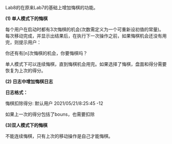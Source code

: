 Lab8的在原来Lab7的基础上增加悔棋的功能。



**(1) 单人模式下的悔棋**

每个用户在启动时都有3次悔棋的机会(次数需定义为一个可重新设初值的常量)。每次移动完成，并显示出结果后，在执行下一次操作之前，如果悔棋机会还没有用完，则提示用户：

你还有有[n]次悔棋的机会，你要悔棋吗？

单人模式下可以连续悔棋，直到悔棋机会用完。如果选择了悔棋，盘面和得分需要恢复为上次的得分。

**(2) 日志中增加悔棋日志**

**日志格式：**

悔棋扣除得分: 默认用户 2021/05/21/8:25:45 -12

如果上一次的得分包括了bouns，也需要扣除

**(3)双人模式下的悔棋**

不能连续悔棋，只有上次的移动操作是自己才能悔棋。